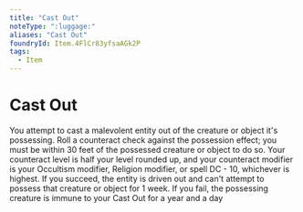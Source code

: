 ```yaml
---
title: "Cast Out"
noteType: ":luggage:"
aliases: "Cast Out"
foundryId: Item.4FlCr83yfsaAGk2P
tags:
  - Item
---
```


# Cast Out

You attempt to cast a malevolent entity out of the creature or object it's possessing. Roll a counteract check against the possession effect; you must be within 30 feet of the possessed creature or object to do so. Your counteract level is half your level rounded up, and your counteract modifier is your Occultism modifier, Religion modifier, or spell DC - 10, whichever is highest. If you succeed, the entity is driven out and can't attempt to possess that creature or object for 1 week. If you fail, the possessing creature is immune to your Cast Out for a year and a day
